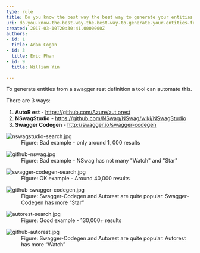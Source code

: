```yaml
---
type: rule
title: Do you know the best way the best way to generate your entities from swagger?
uri: do-you-know-the-best-way-the-best-way-to-generate-your-entities-from-swagger
created: 2017-03-10T20:30:41.0000000Z
authors:
- id: 1
  title: Adam Cogan
- id: 3
  title: Eric Phan
- id: 9
  title: William Yin

---
```




<span class='intro'> <p>To generate entities from a&#160;swagger rest definition a tool can automate this. <br></p><p>There are 3 ways&#58; <br></p> </span>

<ol><li> 
      <b>AutoR est</b> -&#160;<a href="https&#58;//github.com/Azure/autorest" target="_blank">https&#58;//github.com/Azure/aut orest</a><br></li><li> 
      <b>NSwagStudio</b> -&#160;<a href="https&#58;//github.com/NSwag/NSwag/wiki/NSwagStudio" target="_blank">https&#58;//github.com/NSwag/NSwag/wiki/NSwagStudio</a><br></li><li>
      <b>Swagger&#160;Codegen</b> -&#160;<a href="http&#58;//swagger.io/swagger-codegen">http&#58;//swagger.io/swagger-codegen</a>​<br></li></ol><dl class="badImage"><dt> <img src="./nswagstudio-search.jpg" alt="nswagstudio-search.jpg" /> </dt><dd>Figure&#58; Bad example - only around 1, 000 results <br></dd></dl><dl class="badImage"><dt> <img src="./github-nswag.jpg" alt="github-nswag.jpg" /> </dt><dd>Figure&#58; Bad example - NSwag has&#160;not many &quot;Watch&quot; and &quot;Star&quot;<br></dd></dl><dl class="image"><dt> <img src="./swagger-codegen-search.jpg" alt="swagger-codegen-search.jpg" /></dt><dd>Figure&#58; OK example - Around 40,000 results<br></dd></dl><dl class="image"><dt> <img src="./github-swagger-codegen.jpg" alt="github-swagger-codegen.jpg" style="margin&#58;0px;" /></dt><dd>Figure&#58; Swagger-Codegen and Autorest are quite popular. Swagger-Codegen has more “Star”&#160;<br></dd></dl><dl class="goodImage"><dt> <img src="./autorest-search.jpg" alt="autorest-search.jpg" /> </dt><dd>Figure&#58; Good example - 130,000+ results</dd></dl><dl class="goodImage"><dt><img src="./github-autorest.jpg" alt="github-autorest.jpg" style="margin&#58;0px;" /><br></dt><dd>Figure&#58;&#160;Swagger-Codegen and Autorest are quite popular. Autorest has more “Watch”<br></dd></dl>


